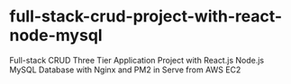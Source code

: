 # full-stack-crud-project-with-react-node-mysql
Full-stack CRUD Three Tier Application Project with React.js Node.js MySQL Database with Nginx and PM2 in Serve from AWS EC2
